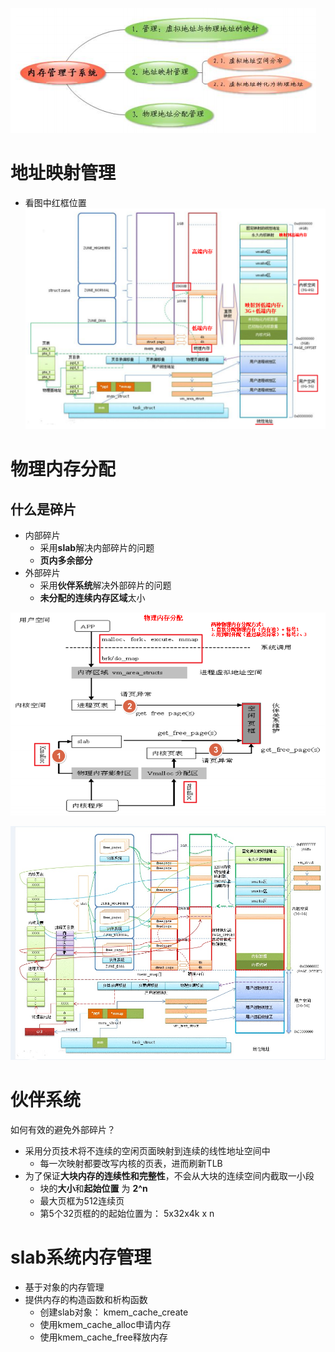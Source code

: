 ![](../photo/Pasted%20image%2020230505103458.png)
# 地址映射管理
- 看图中红框位置
![](../photo/Pasted%20image%2020230505104623.png)
# 物理内存分配
## 什么是碎片
- 内部碎片
	- 采用**slab**解决内部碎片的问题
	- **页内多余部分**
- 外部碎片
	- 采用**伙伴系统**解决外部碎片的问题
	- **未分配的连续内存区域**太小

![](../photo/Pasted%20image%2020230505105232.png)

![](../photo/Pasted%20image%2020230505110217.png)

# 伙伴系统
如何有效的避免外部碎片？
- 采用分页技术将不连续的空闲页面映射到连续的线性地址空间中
	- 每一次映射都要改写内核的页表，进而刷新TLB
- 为了保证**大块内存的连续性和完整性**，不会从大块的连续空间内截取一小段
	- 块的**大小**和**起始位置** 为 **2^n**
	- 最大页框为512连续页
	- 第5个32页框的的起始位置为： 5x32x4k x n

# slab系统内存管理
- 基于对象的内存管理  
- 提供内存的构造函数和析构函数
	- 创建slab对象： kmem_cache_create
	- 使用kmem_cache_alloc申请内存
	- 使用kmem_cache_free释放内存
